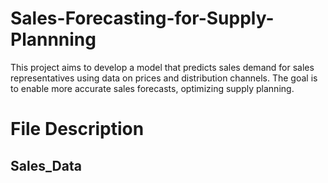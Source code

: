 # Sales-Forecasting-for-Supply-Plannning
This project aims to develop a model that predicts sales demand for sales representatives using data on prices and distribution channels. The goal is to enable more accurate sales forecasts, optimizing supply planning.

# File Description

## Sales_Data

